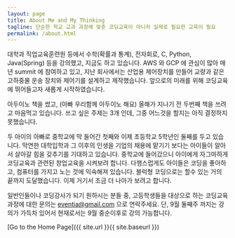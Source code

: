 ```yaml
---
layout: page
title: About Me and My Thinking
tagline: 단순한 학교 교과 과정에 맞춘 코딩교육이 아니라 실제로 필요한 교육이 필요
permalink: /about.html
---
```


대학과 직업교육훈련원 등에서 수학(확률과 통계), 전자회로, C, Python, Java(Spring) 등을 강의했고, 지금도 하고 있습니다. AWS 와 GCP 에 관심이 많아 매년 summit 에 참여하고 있고, 지난 회사에서는 산업용 제어장치를 만들어 교량과 같은 고하중물 운송 장치와 제어기를 설계하고 제작했습니다. 앞으로의 미래를 위해 코딩교육에 뛰어들고자 새롭게 시작하였습니다. 

아두이노 책을 썼고, (아빠 우리함께 아두이노 해요)
올해가 지나기 전 두번째 책을 쓰려고 마음먹고 있습니다. 쓰고 싶은 주제는 3개 인데, 그중 어느것을 할지는 아직 결정하지 못했습니다.

두 아이의 아빠로 중학교에 막 들어간 첫째와 이제 초등학교 5학년인 둘째를 두고 있습니다. 막연한 대학입학과 그 이후의 인생을 기업의 채용에 맡기기 보다는 아이들이 알아서 살아갈 힘을 갖추기를 기대하고 있습니다. 중학교에 들어갔으니 아이에게 자그마하게 코딩교육과 관련된 창업교육을 시켜보려 합니다. 다행스럽게도 아이들은 코딩을 좋아하고, 컴퓨터를 가지고 노는 것에 익숙해져 있습니다. 블럭형 코딩으로는 할수 있는 거의 끝까지 도달했습니다. 이제 거기서 조금 더 나아가 보려고 합니다.

일반인들이나 코딩강사가 되기 원하시는 분들 중, 고등학생들을 대상으로 하는 코딩교육과정에 대한 문의는 eventia@gmail.com 으로 연락주세요. 
단, 9월 둘째주 까지는 강의가 가득차 있어서 현재로서는 9월 중순이후로 강의 가능합니다.


<!--
This is the _Cayman Blog_ Jekyll theme. You can find out more info about customizing this theme, as well as basic usage documentation, and source code at: [cayman-blog](https://github.com/lorepirri/cayman-blog)

You can find the source code for _Jekyll_ at [jekyll](https://github.com/jekyll/jekyll)

[Go to the Home Page]({{ site.url }}{{ site.baseurl }})
-->

[Go to the Home Page]({{ site.url }}{{ site.baseurl }})
